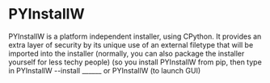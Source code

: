 # PYInstallW
PYInstallW is a platform independent installer, using CPython. It provides an extra layer of security by its unique use of an external filetype that will be imported into the installer (normally, you can also package the installer yourself for less techy people)
(so you install PYInstallW from pip, then type in PYInstallW --install ______ or PYInstallW (to launch GUI)

